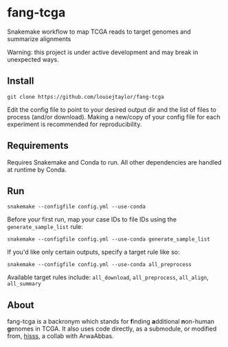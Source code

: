 # fang-tcga
Snakemake workflow to map TCGA reads to target genomes and summarize alignments

Warning: this project is under active development and may break in unexpected ways.

## Install

    git clone https://github.com/louiejtaylor/fang-tcga

Edit the config file to point to your desired output dir and the list of files to 
process (and/or download). Making a new/copy of your config file for each experiment is 
recommended for reproducibility.

## Requirements

Requires Snakemake and Conda to run. All other dependencies are handled at runtime by Conda.

## Run

    snakemake --configfile config.yml --use-conda

Before your first run, map your case IDs to file IDs using the `generate_sample_list` rule:

    snakemake --configfile config.yml --use-conda generate_sample_list

If you'd like only certain outputs, specify a target rule like so:

    snakemake --configfile config.yml --use-conda all_preprocess

Available target rules include: `all_download`, `all_preprocess`, `all_align`, `all_summary`

## About

fang-tcga is a backronym which stands for **f**inding **a**dditional **n**on-human **g**enomes in TCGA. It also uses code directly, as a submodule, or modified from, [hisss](https://github.com/louiejtaylor/hisss), a collab with ArwaAbbas.
